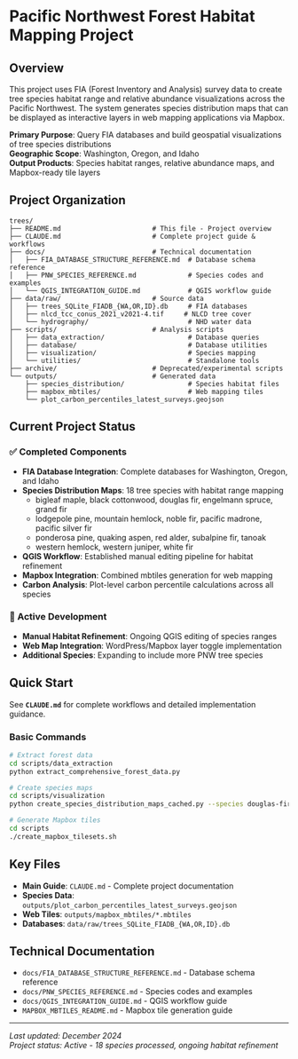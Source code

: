 # Pacific Northwest Forest Habitat Mapping Project

## Overview
This project uses FIA (Forest Inventory and Analysis) survey data to create tree species habitat range and relative abundance visualizations across the Pacific Northwest. The system generates species distribution maps that can be displayed as interactive layers in web mapping applications via Mapbox.

**Primary Purpose**: Query FIA databases and build geospatial visualizations of tree species distributions  
**Geographic Scope**: Washington, Oregon, and Idaho  
**Output Products**: Species habitat ranges, relative abundance maps, and Mapbox-ready tile layers  

## Project Organization

```
trees/
├── README.md                       # This file - Project overview
├── CLAUDE.md                       # Complete project guide & workflows
├── docs/                           # Technical documentation
│   ├── FIA_DATABASE_STRUCTURE_REFERENCE.md  # Database schema reference
│   ├── PNW_SPECIES_REFERENCE.md             # Species codes and examples
│   └── QGIS_INTEGRATION_GUIDE.md            # QGIS workflow guide
├── data/raw/                       # Source data
│   ├── trees_SQLite_FIADB_{WA,OR,ID}.db     # FIA databases
│   ├── nlcd_tcc_conus_2021_v2021-4.tif     # NLCD tree cover
│   └── hydrography/                         # NHD water data
├── scripts/                        # Analysis scripts
│   ├── data_extraction/                     # Database queries
│   ├── database/                            # Database utilities
│   ├── visualization/                       # Species mapping
│   └── utilities/                           # Standalone tools
├── archive/                        # Deprecated/experimental scripts
└── outputs/                        # Generated data
    ├── species_distribution/                # Species habitat files
    ├── mapbox_mbtiles/                      # Web mapping tiles
    └── plot_carbon_percentiles_latest_surveys.geojson
```

## Current Project Status

### ✅ Completed Components
- **FIA Database Integration**: Complete databases for Washington, Oregon, and Idaho
- **Species Distribution Maps**: 18 tree species with habitat range mapping
  - bigleaf maple, black cottonwood, douglas fir, engelmann spruce, grand fir
  - lodgepole pine, mountain hemlock, noble fir, pacific madrone, pacific silver fir
  - ponderosa pine, quaking aspen, red alder, subalpine fir, tanoak
  - western hemlock, western juniper, white fir
- **QGIS Workflow**: Established manual editing pipeline for habitat refinement
- **Mapbox Integration**: Combined mbtiles generation for web mapping
- **Carbon Analysis**: Plot-level carbon percentile calculations across all species

### 🔄 Active Development
- **Manual Habitat Refinement**: Ongoing QGIS editing of species ranges
- **Web Map Integration**: WordPress/Mapbox layer toggle implementation
- **Additional Species**: Expanding to include more PNW tree species

## Quick Start

See **`CLAUDE.md`** for complete workflows and detailed implementation guidance.

### Basic Commands
```bash
# Extract forest data
cd scripts/data_extraction
python extract_comprehensive_forest_data.py

# Create species maps
cd scripts/visualization  
python create_species_distribution_maps_cached.py --species douglas-fir --workflow generate

# Generate Mapbox tiles
cd scripts
./create_mapbox_tilesets.sh
```

## Key Files
- **Main Guide**: `CLAUDE.md` - Complete project documentation
- **Species Data**: `outputs/plot_carbon_percentiles_latest_surveys.geojson`  
- **Web Tiles**: `outputs/mapbox_mbtiles/*.mbtiles`
- **Databases**: `data/raw/trees_SQLite_FIADB_{WA,OR,ID}.db`

## Technical Documentation
- `docs/FIA_DATABASE_STRUCTURE_REFERENCE.md` - Database schema reference
- `docs/PNW_SPECIES_REFERENCE.md` - Species codes and examples  
- `docs/QGIS_INTEGRATION_GUIDE.md` - QGIS workflow guide
- `MAPBOX_MBTILES_README.md` - Mapbox tile generation guide

---
*Last updated: December 2024*  
*Project status: Active - 18 species processed, ongoing habitat refinement* 